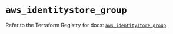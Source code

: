# `aws_identitystore_group`

Refer to the Terraform Registry for docs: [`aws_identitystore_group`](https://registry.terraform.io/providers/hashicorp/aws/5.100.0/docs/resources/identitystore_group).
